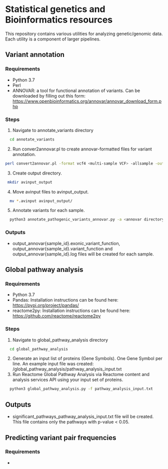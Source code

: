 # Statistical genetics and Bioinformatics resources
This repository contains various utilities for analyzing genetic/genomic data. Each utility is a component of larger pipelines.
## Variant annotation
### Requirements
* Python 3.7
* Perl 
* ANNOVAR: a tool for functional annotation of variants. Can be downloaded by filling out this form: https://www.openbioinformatics.org/annovar/annovar_download_form.php 

### Steps
1. Navigate to annotate_variants directory
```sh
  cd annotate_variants
```
2. Run conver2annovar.pl to create annovar-formatted files for variant annotation.
```sh
perl convert2annovar.pl -format vcf4 <multi-sample VCF> -allsample -outfile output_annovar
```
3. Create output directory.
 ```sh
  mkdir avinput_output
  ```
4. Move avinput files to avinput_output.
```sh
  mv *.avinput avinput_output/
```
5. Annotate variants for each sample.
```sh
  python3 annotate_pathogenic_variants_annovar.py -a <annovar directory> -v avinput_output
```
### Outputs
* output_annovar{sample_id}.exonic_variant_function, output_annovar{sample_id}.variant_function and output_annovar{sample_id}.log files will be created for each sample.

## Global pathway analysis
### Requirements
* Python 3.7
* Pandas: Installation instructions can be found here: https://pypi.org/project/pandas/
* reactome2py: Installation instructions can be found here: https://github.com/reactome/reactome2py

### Steps
1. Navigate to global_pathway_analysis directory
```sh
  cd global_pathway_analysis
```
2. Generate an input list of proteins (Gene Symbols). One Gene Symbol per line. An example input file was created: /global_pathway_analysis/pathway_analysis_input.txt
3. Run Reactome Global Pathway Analysis via Reactome content and analysis services API using your input set of proteins.
```sh
  python3 global_pathway_analysis.py -f pathway_analysis_input.txt
```
## Outputs
* significant_pathways_pathway_analysis_input.txt file will be created. This file contains only the pathways with p-value < 0.05.

## Predicting variant pair frequencies
### Requirements
* 
